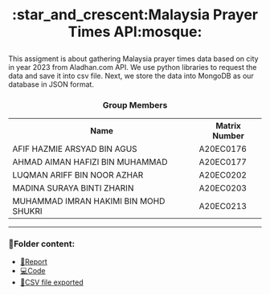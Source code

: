 <h1><p align='center'>:star_and_crescent:Malaysia Prayer Times API:mosque:</p></h1>
<p>This assigment is about gathering Malaysia prayer times data based on city in year 2023 from Aladhan.com API. We use python libraries to request the data and save it into csv file. Next, we store the data into MongoDB as our database in JSON format.</p>

<h3><p align='center'>Group Members</p></h3>
 <table align='center'>
   <tr>
     <th>Name</th>
     <th>Matrix Number</th>
   </tr>
   <tr>
     <td>AFIF HAZMIE ARSYAD BIN AGUS</td>
     <td>A20EC0176</td>
   </tr>
   <tr>
     <td>AHMAD AIMAN HAFIZI BIN MUHAMMAD</td>
     <td>A20EC0177</td>
   </tr>
   <tr>
     <td>LUQMAN ARIFF BIN NOOR AZHAR</td>
     <td>A20EC0202</td>
   </tr>
   <tr>
     <td>MADINA SURAYA BINTI ZHARIN</td>
     <td>A20EC0203</td>
   </tr>
   <tr>
     <td>MUHAMMAD IMRAN HAKIMI BIN MOHD SHUKRI</td>
     <td>A20EC0213</td>
   </tr>
</table>

---

### 📂Folder content:

* [📖Report](https://github.com/drshahizan/special-topic-data-engineering/blob/main/Assignment/API/submission/Noctua/Report_PrayerTimeAPI.md)
* [💻Code](https://github.com/drshahizan/special-topic-data-engineering/blob/main/Assignment/API/submission/Noctua/Noctua_PrayerTimesAPI.ipynb)
* [📎CSV file exported](https://github.com/drshahizan/special-topic-data-engineering/blob/main/Assignment/API/submission/Noctua/Waktu_Solat_Kuala%20Lumpur.csv)
